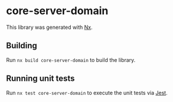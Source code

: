 # core-server-domain

This library was generated with [Nx](https://nx.dev).

## Building

Run `nx build core-server-domain` to build the library.

## Running unit tests

Run `nx test core-server-domain` to execute the unit tests via [Jest](https://jestjs.io).
